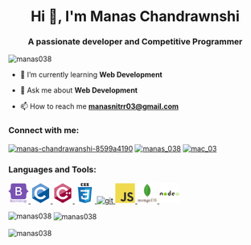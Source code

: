 
<h1 align="center">Hi 👋, I'm Manas Chandrawnshi</h1>
<h3 align="center">A passionate developer and Competitive Programmer</h3>

<p align="left"> <img src="https://komarev.com/ghpvc/?username=manas038&label=Profile%20views&color=0e75b6&style=flat" alt="manas038" /> </p>

- 🌱 I’m currently learning **Web Development**

- 💬 Ask me about **Web Development**

- 📫 How to reach me **manasnitrr03@gmail.com**

<h3 align="left">Connect with me:</h3>
<p align="left">
<a href="https://linkedin.com/in/manas-chandrawanshi-8599a4190" target="blank"><img align="center" src="https://raw.githubusercontent.com/rahuldkjain/github-profile-readme-generator/master/src/images/icons/Social/linked-in-alt.svg" alt="manas-chandrawanshi-8599a4190" height="30" width="40" /></a>
<a href="https://www.hackerrank.com/manas_038" target="blank"><img align="center" src="https://raw.githubusercontent.com/rahuldkjain/github-profile-readme-generator/master/src/images/icons/Social/hackerrank.svg" alt="manas_038" height="30" width="40" /></a>
<a href="https://www.leetcode.com/mac_03" target="blank"><img align="center" src="https://raw.githubusercontent.com/rahuldkjain/github-profile-readme-generator/master/src/images/icons/Social/leet-code.svg" alt="mac_03" height="30" width="40" /></a>
</p>

<h3 align="left">Languages and Tools:</h3>
<p align="left"> <a href="https://getbootstrap.com" target="_blank" rel="noreferrer"> <img src="https://raw.githubusercontent.com/devicons/devicon/master/icons/bootstrap/bootstrap-plain-wordmark.svg" alt="bootstrap" width="40" height="40"/> </a> <a href="https://www.cprogramming.com/" target="_blank" rel="noreferrer"> <img src="https://raw.githubusercontent.com/devicons/devicon/master/icons/c/c-original.svg" alt="c" width="40" height="40"/> </a> <a href="https://www.w3schools.com/cpp/" target="_blank" rel="noreferrer"> <img src="https://raw.githubusercontent.com/devicons/devicon/master/icons/cplusplus/cplusplus-original.svg" alt="cplusplus" width="40" height="40"/> </a> <a href="https://www.w3schools.com/css/" target="_blank" rel="noreferrer"> <img src="https://raw.githubusercontent.com/devicons/devicon/master/icons/css3/css3-original-wordmark.svg" alt="css3" width="40" height="40"/> </a> <a href="https://git-scm.com/" target="_blank" rel="noreferrer"> <img src="https://www.vectorlogo.zone/logos/git-scm/git-scm-icon.svg" alt="git" width="40" height="40"/> </a> <a href="https://developer.mozilla.org/en-US/docs/Web/JavaScript" target="_blank" rel="noreferrer"> <img src="https://raw.githubusercontent.com/devicons/devicon/master/icons/javascript/javascript-original.svg" alt="javascript" width="40" height="40"/> </a> <a href="https://www.mongodb.com/" target="_blank" rel="noreferrer"> <img src="https://raw.githubusercontent.com/devicons/devicon/master/icons/mongodb/mongodb-original-wordmark.svg" alt="mongodb" width="40" height="40"/> </a> <a href="https://nodejs.org" target="_blank" rel="noreferrer"> <img src="https://raw.githubusercontent.com/devicons/devicon/master/icons/nodejs/nodejs-original-wordmark.svg" alt="nodejs" width="40" height="40"/> </a> </p>

<p><img align="left" src="https://github-readme-stats.vercel.app/api/top-langs?username=manas038&show_icons=true&locale=en&layout=compact" alt="manas038" /></p>

<p>&nbsp;<img align="center" src="https://github-readme-stats.vercel.app/api?username=manas038&show_icons=true&locale=en" alt="manas038" /></p>

<p><img align="center" src="https://github-readme-streak-stats.herokuapp.com/?user=manas038&" alt="manas038" /></p>
